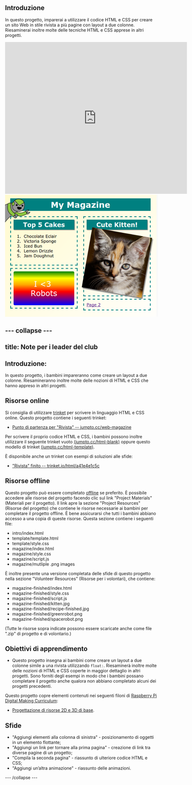 ## Introduzione

In questo progetto, imparerai a utilizzare il codice HTML e CSS per creare un sito Web in stile rivista a più pagine con layout a due colonne. Riesaminerai inoltre molte delle tecniche HTML e CSS apprese in altri progetti.

<div class="trinket">
  <iframe src="https://trinket.io/embed/html/a41e4e1c5c?outputOnly=true&start=result" width="600" height="500" frameborder="0" marginwidth="0" marginheight="0" allowfullscreen>
  </iframe>
  <img src="images/magazine-final.png">
</div>


--- collapse ---
---
title: Note per i leader del club
---


## Introduzione:
In questo progetto, i bambini impareranno come creare un layout a due colonne. Riesamineranno inoltre molte delle nozioni di HTML e CSS che hanno appreso in altri progetti. 

## Risorse online

Si consiglia di utilizzare [trinket](https://trinket.io/) per scrivere in linguaggio HTML e CSS online. Questo progetto contiene i seguenti trinket:

+ [Punto di partenza per "Rivista" -- jumpto.cc/web-magazine](http://jumpto.cc/web-magazine)

Per scrivere il proprio codice HTML e CSS, i bambini possono inoltre utilizzare il seguente trinket vuoto [(jumpto.cc/html-blank)](http://jumpto.cc/html-blank) oppure questo modello di trinket [(jumpto.cc/html-template)](http://jumpto.cc/html-template).

È disponibile anche un trinket con esempi di soluzioni alle sfide:

+ ["Rivista" finito -- trinket.io/html/a41e4e1c5c](https://trinket.io/html/a41e4e1c5c)

## Risorse offline
Questo progetto può essere completato [offline](https://www.codeclubprojects.org/en-GB/resources/webdev-working-offline/) se preferito. È possibile accedere alle risorse del progetto facendo clic sul link "Project Materials" (Materiali per il progetto). Il link apre la sezione "Project Resources" (Risorse del progetto) che contiene le risorse necessarie ai bambini per completare il progetto offline. È bene assicurarsi che tutti i bambini abbiano accesso a una copia di queste risorse. Questa sezione contiene i seguenti file:

+ intro/index.html
+ template/template.html
+ template/style.css
+ magazine/index.html
+ magazine/style.css
+ magazine/script.js
+ magazine/mutliple .png images

È inoltre presente una versione completata delle sfide di questo progetto nella sezione "Volunteer Resources" (Risorse per i volontari), che contiene:

+ magazine-finished/index.html
+ magazine-finished/style.css
+ magazine-finished/script.js
+ magazine-finished/kitten.jpg
+ magazine-finished/recipe-finished.jpg
+ magazine-finished/greenrobot.png
+ magazine-finished/spacerobot.png

(Tutte le risorse sopra indicate possono essere scaricate anche come file ".zip" di progetto e di volontario.)

## Obiettivi di apprendimento
+ Questo progetto insegna ai bambini come creare un layout a due colonne simile a una rivista utilizzando `float:`. Riesaminerà inoltre molte delle nozioni di HTML e CSS coperte in maggior dettaglio in altri progetti. Sono forniti degli esempi in modo che i bambini possano completare il progetto anche qualora non abbiano completato alcuni dei progetti precedenti. 

Questo progetto copre elementi contenuti nei seguenti filoni di [Raspberry Pi Digital Making Curriculum](http://rpf.io/curriculum):

+ [Progettazione di risorse 2D e 3D di base](https://www.raspberrypi.org/curriculum/design/creator).

## Sfide
+ "Aggiungi elementi alla colonna di sinistra" - posizionamento di oggetti in un elemento flottante;
+ "Aggiungi un link per tornare alla prima pagina" - creazione di link tra diverse pagine di un progetto;
+ "Compila la seconda pagina" - riassunto di ulteriore codice HTML e CSS;
+ "Aggiungi un’altra animazione" - riassunto delle animazioni.

--- /collapse ---